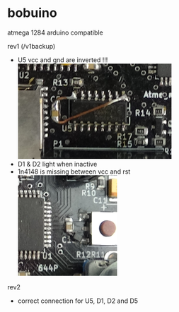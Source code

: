 # bobuino
atmega 1284 arduino compatible

rev1 (/v1backup)
- U5 vcc and gnd are inverted !!!
![](IMG/err1.PNG)
- D1 & D2 light when inactive
- 1n4148 is missing between vcc and rst
![](IMG/err2.PNG)

rev2 
- correct connection for U5, D1, D2 and D5
